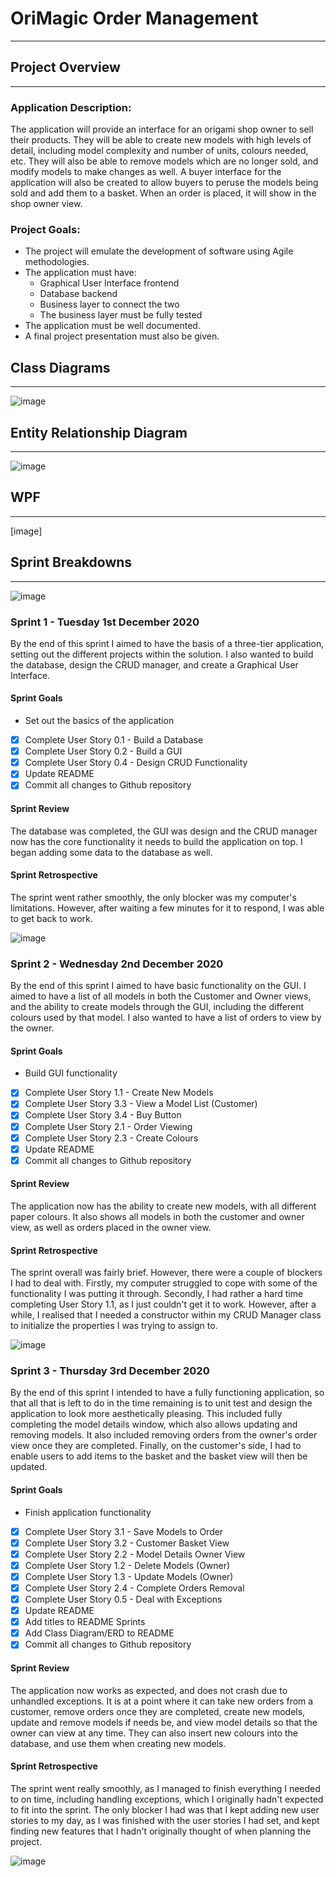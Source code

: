 # OriMagic Order Management
---
## Project Overview 
---
### Application Description:
The application will provide an interface for an origami shop owner to sell their products. They will be able to create new models with high levels of detail, including model complexity and number of units, colours needed, etc. They will also be able to remove models which are no longer sold, and modify models to make changes as well. A buyer interface for the application will also be created to allow buyers to peruse the models being sold and add them to a basket. When an order is placed, it will show in the shop owner view.

### Project Goals:

* The project will emulate the development of software using Agile methodologies.
* The application must have:
     * Graphical User Interface frontend 
     * Database backend
     * Business layer to connect the two 
     * The business layer must be fully tested
* The application must be well documented.
* A final project presentation must also be given.

## Class Diagrams
---
![image](https://github.com/Dragonkid1996/OriMagicOrderManagement/blob/main/ProjectImages/OverallClassDiagram.png)

## Entity Relationship Diagram

---

![image](https://github.com/Dragonkid1996/OriMagicOrderManagement/blob/main/ProjectImages/OrigamiERD.jpg)

## WPF

---
[image]

## Sprint Breakdowns
---
![image](https://github.com/Dragonkid1996/OriMagicOrderManagement/blob/main/ProjectImages/ProjectBoard.PNG)



### Sprint 1 - Tuesday 1st December 2020

By the end of this sprint I aimed to have the basis of a three-tier application, setting out the different projects within the solution. I also wanted to build the database, design the CRUD manager, and create a Graphical User Interface.

#### Sprint Goals

* Set out the basics of the application
- [x] Complete User Story 0.1 - Build a Database
- [x] Complete User Story 0.2 - Build a GUI
- [x] Complete User Story 0.4 - Design CRUD Functionality
- [x] Update README
- [x] Commit all changes to Github repository

#### Sprint Review

The database was completed, the GUI was design and the CRUD manager now has the core functionality it needs to build the application on top. I began adding some data to the database as well.

#### Sprint Retrospective

The sprint went rather smoothly, the only blocker was my computer's limitations. However, after waiting a few minutes for it to respond, I was able to get back to work.

![image](https://github.com/Dragonkid1996/OriMagicOrderManagement/blob/main/ProjectImages/ProjectBoardSprint1.PNG)



### Sprint 2 - Wednesday 2nd December 2020

By the end of this sprint I aimed to have basic functionality on the GUI. I aimed to have a list of all models in both the Customer and Owner views, and the ability to create models through the GUI, including the different colours used by that model. I also wanted to have a list of orders to view by the owner.

#### Sprint Goals

* Build GUI functionality
- [x] Complete User Story 1.1 - Create New Models
- [x] Complete User Story 3.3 - View a Model List (Customer) 
- [x] Complete User Story 3.4 - Buy Button
- [x] Complete User Story 2.1 - Order Viewing
- [x] Complete User Story 2.3 - Create Colours
- [x] Update README
- [x] Commit all changes to Github repository

#### Sprint Review

The application now has the ability to create new models, with all different paper colours. It also shows all models in both the customer and owner view, as well as orders placed in the owner view.

#### Sprint Retrospective

The sprint overall was fairly brief. However, there were a couple of blockers I had to deal with. Firstly, my computer struggled to cope with some of the functionality I was putting it through. Secondly, I had rather a hard time completing User Story 1.1, as I just couldn't get it to work. However, after a while, I realised that I needed a constructor within my CRUD Manager class to initialize the properties I was trying to assign to.

![image](https://github.com/Dragonkid1996/OriMagicOrderManagement/blob/main/ProjectImages/ProjectBoardSprint2.PNG)



### Sprint 3 - Thursday 3rd December 2020

By the end of this sprint I intended to have a fully functioning application, so that all that is left to do in the time remaining is to unit test and design the application to look more aesthetically pleasing. This included fully completing the model details window, which also allows updating and removing models. It also included removing orders from the owner's order view once they are completed. Finally, on the customer's side, I had to enable users to add items to the basket and the basket view will then be updated.

#### Sprint Goals

* Finish application functionality

- [x] Complete User Story 3.1 - Save Models to Order
- [x] Complete User Story 3.2 - Customer Basket View
- [x] Complete User Story 2.2 - Model Details Owner View
- [x] Complete User Story 1.2 - Delete Models (Owner)
- [x] Complete User Story 1.3 - Update Models (Owner)
- [x] Complete User Story 2.4 - Complete Orders Removal
- [x] Complete User Story 0.5 - Deal with Exceptions
- [x] Update README
- [x] Add titles to README Sprints
- [x] Add Class Diagram/ERD to README
- [x] Commit all changes to Github repository

#### Sprint Review

The application now works as expected, and does not crash due to unhandled exceptions. It is at a point where it can take new orders from a customer, remove orders once they are completed, create new models, update and remove models if needs be, and view model details so that the owner can view at any time. They can also insert new colours into the database, and use them when creating new models.

#### Sprint Retrospective

The sprint went really smoothly, as I managed to finish everything I needed to on time, including handling exceptions, which I originally hadn't expected to fit into the sprint. The only blocker I had was that I kept adding new user stories to my day, as I was finished with the user stories I had set, and kept finding new features that I hadn't originally thought of when planning the project.

![image](https://github.com/Dragonkid1996/OriMagicOrderManagement/blob/main/ProjectImages/ProjectBoardSprint3.PNG)



